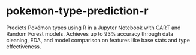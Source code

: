 # pokemon-type-prediction-r
Predicts Pokémon types using R in a Jupyter Notebook with CART and Random Forest models. Achieves up to 93% accuracy through data cleaning, EDA, and model comparison on features like base stats and type effectiveness.
